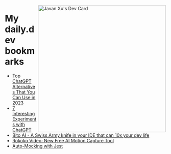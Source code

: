 
<a href="https://app.daily.dev/JavanXU"><img align="right" src="https://api.daily.dev/devcards/e45a150971844cd6959a94bb94e861ea.png?r=quw" width="400" alt="Javan Xu's Dev Card"/></a>

# My daily.dev bookmarks
<!-- daily.dev BOOKMARKS:START -->
- [Top ChatGPT Alternatives That You Can Use in 2023](https://app.daily.dev/posts/PVIqBkFFe?utm_source=rss&utm_medium=bookmarks&utm_campaign=6ueXw3FRNQzpNtewCDbI6)
- [7 Interesting Experiments with ChatGPT](https://app.daily.dev/posts/4ZtJQESvl?utm_source=rss&utm_medium=bookmarks&utm_campaign=6ueXw3FRNQzpNtewCDbI6)
- [Bito AI - A Swiss Army knife in your IDE that can 10x your dev life](https://app.daily.dev/posts/NTdDfX-RL?utm_source=rss&utm_medium=bookmarks&utm_campaign=6ueXw3FRNQzpNtewCDbI6)
- [Rokoko Video: New Free AI Motion Capture Tool](https://app.daily.dev/posts/2374547FE?utm_source=rss&utm_medium=bookmarks&utm_campaign=6ueXw3FRNQzpNtewCDbI6)
- [Auto-Mocking with Jest](https://app.daily.dev/posts/8hCwScym5?utm_source=rss&utm_medium=bookmarks&utm_campaign=6ueXw3FRNQzpNtewCDbI6)
<!-- daily.dev BOOKMARKS:END -->
